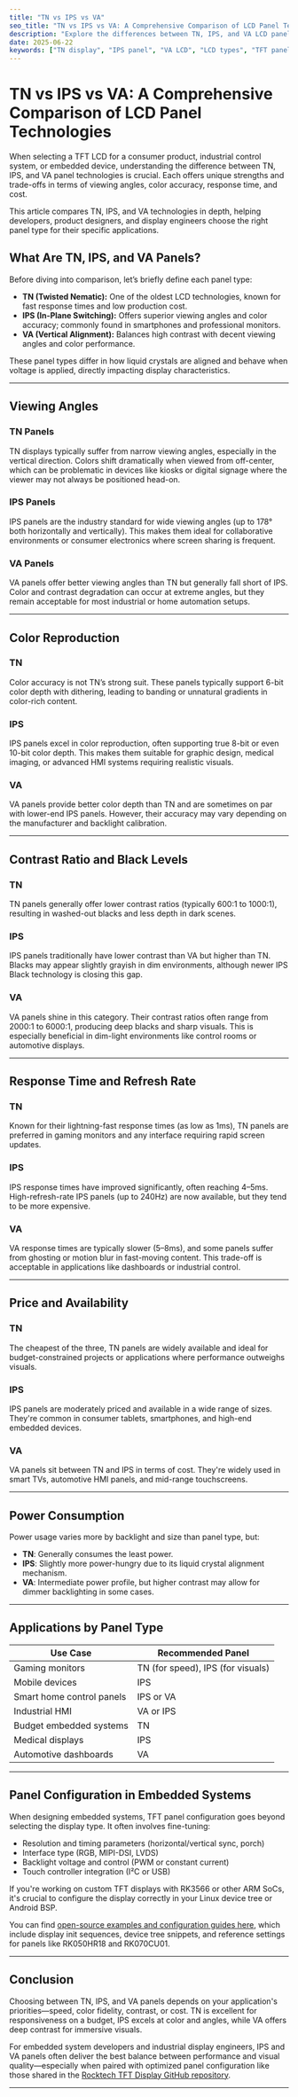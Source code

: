 ```yaml
---
title: "TN vs IPS vs VA"
seo_title: "TN vs IPS vs VA: A Comprehensive Comparison of LCD Panel Technologies"
description: "Explore the differences between TN, IPS, and VA LCD panels, including their strengths, weaknesses, and best use cases. Ideal for display engineers and embedded developers."
date: 2025-06-22
keywords: ["TN display", "IPS panel", "VA LCD", "LCD types", "TFT panel comparison", "embedded display", "industrial screen", "TFT configuration"]
---
```


# TN vs IPS vs VA: A Comprehensive Comparison of LCD Panel Technologies

When selecting a TFT LCD for a consumer product, industrial control system, or embedded device, understanding the difference between TN, IPS, and VA panel technologies is crucial. Each offers unique strengths and trade-offs in terms of viewing angles, color accuracy, response time, and cost.

This article compares TN, IPS, and VA technologies in depth, helping developers, product designers, and display engineers choose the right panel type for their specific applications.

## What Are TN, IPS, and VA Panels?

Before diving into comparison, let’s briefly define each panel type:

- **TN (Twisted Nematic):** One of the oldest LCD technologies, known for fast response times and low production cost.
- **IPS (In-Plane Switching):** Offers superior viewing angles and color accuracy; commonly found in smartphones and professional monitors.
- **VA (Vertical Alignment):** Balances high contrast with decent viewing angles and color performance.

These panel types differ in how liquid crystals are aligned and behave when voltage is applied, directly impacting display characteristics.

---

## Viewing Angles

### TN Panels

TN displays typically suffer from narrow viewing angles, especially in the vertical direction. Colors shift dramatically when viewed from off-center, which can be problematic in devices like kiosks or digital signage where the viewer may not always be positioned head-on.

### IPS Panels

IPS panels are the industry standard for wide viewing angles (up to 178° both horizontally and vertically). This makes them ideal for collaborative environments or consumer electronics where screen sharing is frequent.

### VA Panels

VA panels offer better viewing angles than TN but generally fall short of IPS. Color and contrast degradation can occur at extreme angles, but they remain acceptable for most industrial or home automation setups.

---

## Color Reproduction

### TN

Color accuracy is not TN’s strong suit. These panels typically support 6-bit color depth with dithering, leading to banding or unnatural gradients in color-rich content.

### IPS

IPS panels excel in color reproduction, often supporting true 8-bit or even 10-bit color depth. This makes them suitable for graphic design, medical imaging, or advanced HMI systems requiring realistic visuals.

### VA

VA panels provide better color depth than TN and are sometimes on par with lower-end IPS panels. However, their accuracy may vary depending on the manufacturer and backlight calibration.

---

## Contrast Ratio and Black Levels

### TN

TN panels generally offer lower contrast ratios (typically 600:1 to 1000:1), resulting in washed-out blacks and less depth in dark scenes.

### IPS

IPS panels traditionally have lower contrast than VA but higher than TN. Blacks may appear slightly grayish in dim environments, although newer IPS Black technology is closing this gap.

### VA

VA panels shine in this category. Their contrast ratios often range from 2000:1 to 6000:1, producing deep blacks and sharp visuals. This is especially beneficial in dim-light environments like control rooms or automotive displays.

---

## Response Time and Refresh Rate

### TN

Known for their lightning-fast response times (as low as 1ms), TN panels are preferred in gaming monitors and any interface requiring rapid screen updates.

### IPS

IPS response times have improved significantly, often reaching 4–5ms. High-refresh-rate IPS panels (up to 240Hz) are now available, but they tend to be more expensive.

### VA

VA response times are typically slower (5–8ms), and some panels suffer from ghosting or motion blur in fast-moving content. This trade-off is acceptable in applications like dashboards or industrial control.

---

## Price and Availability

### TN

The cheapest of the three, TN panels are widely available and ideal for budget-constrained projects or applications where performance outweighs visuals.

### IPS

IPS panels are moderately priced and available in a wide range of sizes. They're common in consumer tablets, smartphones, and high-end embedded devices.

### VA

VA panels sit between TN and IPS in terms of cost. They're widely used in smart TVs, automotive HMI panels, and mid-range touchscreens.

---

## Power Consumption

Power usage varies more by backlight and size than panel type, but:

- **TN**: Generally consumes the least power.
- **IPS**: Slightly more power-hungry due to its liquid crystal alignment mechanism.
- **VA**: Intermediate power profile, but higher contrast may allow for dimmer backlighting in some cases.

---

## Applications by Panel Type

| Use Case                    | Recommended Panel |
|----------------------------|--------------------|
| Gaming monitors            | TN (for speed), IPS (for visuals) |
| Mobile devices             | IPS                |
| Smart home control panels  | IPS or VA          |
| Industrial HMI             | VA or IPS          |
| Budget embedded systems    | TN                 |
| Medical displays           | IPS                |
| Automotive dashboards      | VA                 |

---

## Panel Configuration in Embedded Systems

When designing embedded systems, TFT panel configuration goes beyond selecting the display type. It often involves fine-tuning:

- Resolution and timing parameters (horizontal/vertical sync, porch)
- Interface type (RGB, MIPI-DSI, LVDS)
- Backlight voltage and control (PWM or constant current)
- Touch controller integration (I²C or USB)

If you're working on custom TFT displays with RK3566 or other ARM SoCs, it's crucial to configure the display correctly in your Linux device tree or Android BSP.

You can find [open-source examples and configuration guides here](https://kevin109.github.io/github-display-config), which include display init sequences, device tree snippets, and reference settings for panels like RK050HR18 and RK070CU01.

---

## Conclusion

Choosing between TN, IPS, and VA panels depends on your application's priorities—speed, color fidelity, contrast, or cost. TN is excellent for responsiveness on a budget, IPS excels at color and angles, while VA offers deep contrast for immersive visuals.

For embedded system developers and industrial display engineers, IPS and VA panels often deliver the best balance between performance and visual quality—especially when paired with optimized panel configuration like those shared in the <a href="https://github.com/Kevin109/rocktech-tft-display-configs" rel="nofollow" target="_blank">Rocktech TFT Display GitHub repository</a>.

---